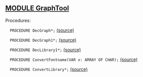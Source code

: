 
## [MODULE GraphTool](https://github.com/io-core/Draw/blob/main/GraphTool.Mod)

Procedures:


`  PROCEDURE DecGraph*;` [(source)](https://github.com/io-core/Draw/blob/main/GraphTool.Mod#L7)


`  PROCEDURE DecGraph1*;` [(source)](https://github.com/io-core/Draw/blob/main/GraphTool.Mod#L57)


`  PROCEDURE DecLibrary1*;` [(source)](https://github.com/io-core/Draw/blob/main/GraphTool.Mod#L108)


`  PROCEDURE ConvertFontname(VAR x: ARRAY OF CHAR);` [(source)](https://github.com/io-core/Draw/blob/main/GraphTool.Mod#L162)


`  PROCEDURE ConvertLibrary*;` [(source)](https://github.com/io-core/Draw/blob/main/GraphTool.Mod#L169)

